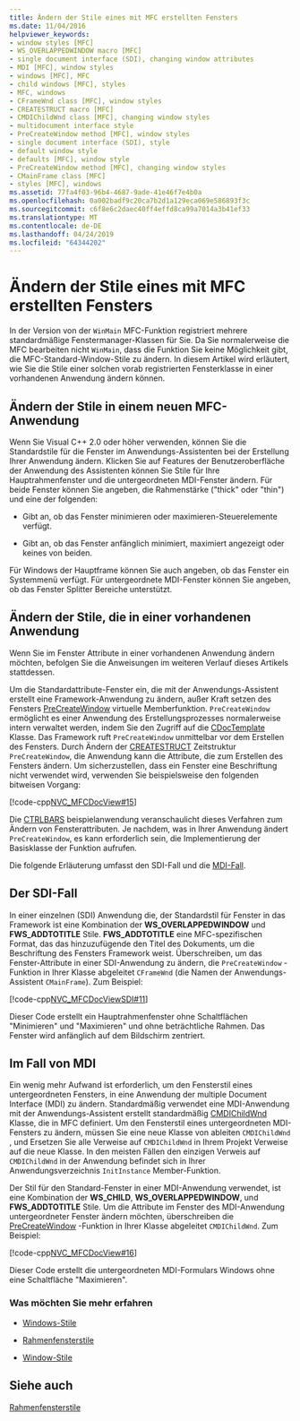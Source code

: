 ```yaml
---
title: Ändern der Stile eines mit MFC erstellten Fensters
ms.date: 11/04/2016
helpviewer_keywords:
- window styles [MFC]
- WS_OVERLAPPEDWINDOW macro [MFC]
- single document interface (SDI), changing window attributes
- MDI [MFC], window styles
- windows [MFC], MFC
- child windows [MFC], styles
- MFC, windows
- CFrameWnd class [MFC], window styles
- CREATESTRUCT macro [MFC]
- CMDIChildWnd class [MFC], changing window styles
- multidocument interface style
- PreCreateWindow method [MFC], window styles
- single document interface (SDI), style
- default window style
- defaults [MFC], window style
- PreCreateWindow method [MFC], changing window styles
- CMainFrame class [MFC]
- styles [MFC], windows
ms.assetid: 77fa4f03-96b4-4687-9ade-41e46f7e4b0a
ms.openlocfilehash: 0a002badf9c20ca7b2d1a129eca069e586893f3c
ms.sourcegitcommit: c6f8e6c2daec40ff4effd8ca99a7014a3b41ef33
ms.translationtype: MT
ms.contentlocale: de-DE
ms.lasthandoff: 04/24/2019
ms.locfileid: "64344202"
---
```

# <a name="changing-the-styles-of-a-window-created-by-mfc"></a>Ändern der Stile eines mit MFC erstellten Fensters

In der Version von der `WinMain` MFC-Funktion registriert mehrere standardmäßige Fenstermanager-Klassen für Sie. Da Sie normalerweise die MFC bearbeiten nicht `WinMain`, dass die Funktion Sie keine Möglichkeit gibt, die MFC-Standard-Window-Stile zu ändern. In diesem Artikel wird erläutert, wie Sie die Stile einer solchen vorab registrierten Fensterklasse in einer vorhandenen Anwendung ändern können.

##  <a name="_core_changing_styles_in_a_new_mfc_application"></a> Ändern der Stile in einem neuen MFC-Anwendung

Wenn Sie Visual C++ 2.0 oder höher verwenden, können Sie die Standardstile für die Fenster im Anwendungs-Assistenten bei der Erstellung Ihrer Anwendung ändern. Klicken Sie auf Features der Benutzeroberfläche der Anwendung des Assistenten können Sie Stile für Ihre Hauptrahmenfenster und die untergeordneten MDI-Fenster ändern. Für beide Fenster können Sie angeben, die Rahmenstärke ("thick" oder "thin") und eine der folgenden:

- Gibt an, ob das Fenster minimieren oder maximieren-Steuerelemente verfügt.

- Gibt an, ob das Fenster anfänglich minimiert, maximiert angezeigt oder keines von beiden.

Für Windows der Hauptframe können Sie auch angeben, ob das Fenster ein Systemmenü verfügt. Für untergeordnete MDI-Fenster können Sie angeben, ob das Fenster Splitter Bereiche unterstützt.

##  <a name="_core_changing_styles_in_an_existing_application"></a> Ändern der Stile, die in einer vorhandenen Anwendung

Wenn Sie im Fenster Attribute in einer vorhandenen Anwendung ändern möchten, befolgen Sie die Anweisungen im weiteren Verlauf dieses Artikels stattdessen.

Um die Standardattribute-Fenster ein, die mit der Anwendungs-Assistent erstellt eine Framework-Anwendung zu ändern, außer Kraft setzen des Fensters [PreCreateWindow](../mfc/reference/cwnd-class.md#precreatewindow) virtuelle Memberfunktion. `PreCreateWindow` ermöglicht es einer Anwendung des Erstellungsprozesses normalerweise intern verwaltet werden, indem Sie den Zugriff auf die [CDocTemplate](../mfc/reference/cdoctemplate-class.md) Klasse. Das Framework ruft `PreCreateWindow` unmittelbar vor dem Erstellen des Fensters. Durch Ändern der [CREATESTRUCT](/windows/desktop/api/winuser/ns-winuser-tagcreatestructa) Zeitstruktur `PreCreateWindow`, die Anwendung kann die Attribute, die zum Erstellen des Fensters ändern. Um sicherzustellen, dass ein Fenster eine Beschriftung nicht verwendet wird, verwenden Sie beispielsweise den folgenden bitweisen Vorgang:

[!code-cpp[NVC_MFCDocView#15](../mfc/codesnippet/cpp/changing-the-styles-of-a-window-created-by-mfc_1.cpp)]

Die [CTRLBARS](../overview/visual-cpp-samples.md) beispielanwendung veranschaulicht dieses Verfahren zum Ändern von Fensterattributen. Je nachdem, was in Ihrer Anwendung ändert `PreCreateWindow`, es kann erforderlich sein, die Implementierung der Basisklasse der Funktion aufrufen.

Die folgende Erläuterung umfasst den SDI-Fall und die [MDI-Fall](#_core_the_mdi_case).

##  <a name="_core_the_sdi_case"></a> Der SDI-Fall

In einer einzelnen (SDI) Anwendung die, der Standardstil für Fenster in das Framework ist eine Kombination der **WS_OVERLAPPEDWINDOW** und **FWS_ADDTOTITLE** Stile. **FWS_ADDTOTITLE** eine MFC-spezifischen Format, das das hinzuzufügende den Titel des Dokuments, um die Beschriftung des Fensters Framework weist. Überschreiben, um das Fenster-Attribute in einer SDI-Anwendung zu ändern, die `PreCreateWindow` -Funktion in Ihrer Klasse abgeleitet `CFrameWnd` (die Namen der Anwendungs-Assistent `CMainFrame`). Zum Beispiel:

[!code-cpp[NVC_MFCDocViewSDI#11](../mfc/codesnippet/cpp/changing-the-styles-of-a-window-created-by-mfc_2.cpp)]

Dieser Code erstellt ein Hauptrahmenfenster ohne Schaltflächen "Minimieren" und "Maximieren" und ohne beträchtliche Rahmen. Das Fenster wird anfänglich auf dem Bildschirm zentriert.

##  <a name="_core_the_mdi_case"></a> Im Fall von MDI

Ein wenig mehr Aufwand ist erforderlich, um den Fensterstil eines untergeordneten Fensters, in eine Anwendung der multiple Document Interface (MDI) zu ändern. Standardmäßig verwendet eine MDI-Anwendung mit der Anwendungs-Assistent erstellt standardmäßig [CMDIChildWnd](../mfc/reference/cmdichildwnd-class.md) Klasse, die in MFC definiert. Um den Fensterstil eines untergeordneten MDI-Fensters zu ändern, müssen Sie eine neue Klasse von ableiten `CMDIChildWnd` , und Ersetzen Sie alle Verweise auf `CMDIChildWnd` in Ihrem Projekt Verweise auf die neue Klasse. In den meisten Fällen den einzigen Verweis auf `CMDIChildWnd` in der Anwendung befindet sich in Ihrer Anwendungsverzeichnis `InitInstance` Member-Funktion.

Der Stil für den Standard-Fenster in einer MDI-Anwendung verwendet, ist eine Kombination der **WS_CHILD**, **WS_OVERLAPPEDWINDOW**, und **FWS_ADDTOTITLE** Stile. Um die Attribute im Fenster des MDI-Anwendung untergeordneter Fenster ändern möchten, überschreiben die [PreCreateWindow](../mfc/reference/cwnd-class.md#precreatewindow) -Funktion in Ihrer Klasse abgeleitet `CMDIChildWnd`. Zum Beispiel:

[!code-cpp[NVC_MFCDocView#16](../mfc/codesnippet/cpp/changing-the-styles-of-a-window-created-by-mfc_3.cpp)]

Dieser Code erstellt die untergeordneten MDI-Formulars Windows ohne eine Schaltfläche "Maximieren".

### <a name="what-do-you-want-to-know-more-about"></a>Was möchten Sie mehr erfahren

- [Windows-Stile](../mfc/reference/styles-used-by-mfc.md#window-styles)

- [Rahmenfensterstile](../mfc/frame-window-styles-cpp.md)

- [Window-Stile](/windows/desktop/winmsg/window-styles)

## <a name="see-also"></a>Siehe auch

[Rahmenfensterstile](../mfc/frame-window-styles-cpp.md)
